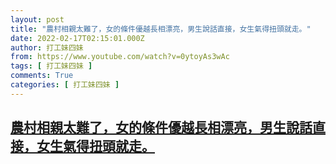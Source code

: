 ```yaml
---
layout: post
title: "農村相親太難了，女的條件優越長相漂亮，男生說話直接，女生氣得扭頭就走。"
date: 2022-02-17T02:15:01.000Z
author: 打工妹四妹
from: https://www.youtube.com/watch?v=0ytoyAs3wAc
tags: [ 打工妹四妹 ]
comments: True
categories: [ 打工妹四妹 ]
---
```

<!--1645064101000-->
[農村相親太難了，女的條件優越長相漂亮，男生說話直接，女生氣得扭頭就走。](https://www.youtube.com/watch?v=0ytoyAs3wAc)
------

<div>

</div>
